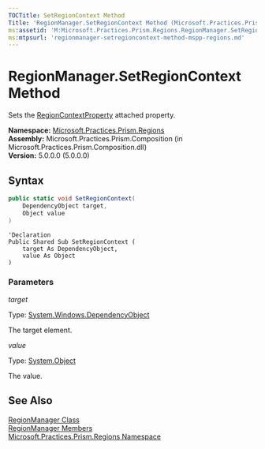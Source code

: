 ```yaml
---
TOCTitle: SetRegionContext Method
Title: 'RegionManager.SetRegionContext Method (Microsoft.Practices.Prism.Regions)'
ms:assetid: 'M:Microsoft.Practices.Prism.Regions.RegionManager.SetRegionContext(System.Windows.DependencyObject,System.Object)'
ms:mtpsurl: 'regionmanager-setregioncontext-method-mspp-regions.md'
---
```



# RegionManager.SetRegionContext Method

Sets the [RegionContextProperty](/patterns-practices/reference/regionmanager-regioncontextproperty-field-mspp-regions) attached property.

**Namespace:** [Microsoft.Practices.Prism.Regions](/patterns-practices/reference/mspp-regions-namespace)<br/>
**Assembly:** Microsoft.Practices.Prism.Composition (in Microsoft.Practices.Prism.Composition.dll)<br/>
**Version:** 5.0.0.0 (5.0.0.0)

## Syntax

```C#
public static void SetRegionContext(
	DependencyObject target,
	Object value
)
```
```VB
'Declaration
Public Shared Sub SetRegionContext ( 
	target As DependencyObject,
	value As Object
)
```

### Parameters

*target*

Type: [System.Windows.DependencyObject](http://msdn.microsoft.com/en-us/library/ms589309)

The target element.

*value*

Type: [System.Object](http://msdn.microsoft.com/en-us/library/e5kfa45b)

The value.

## See Also

[RegionManager Class](/patterns-practices/reference/regionmanager-class-mspp-regions)<br/>
[RegionManager Members](/patterns-practices/reference/regionmanager-members-mspp-regions)<br/>
[Microsoft.Practices.Prism.Regions Namespace](/patterns-practices/reference/mspp-regions-namespace)<br/>